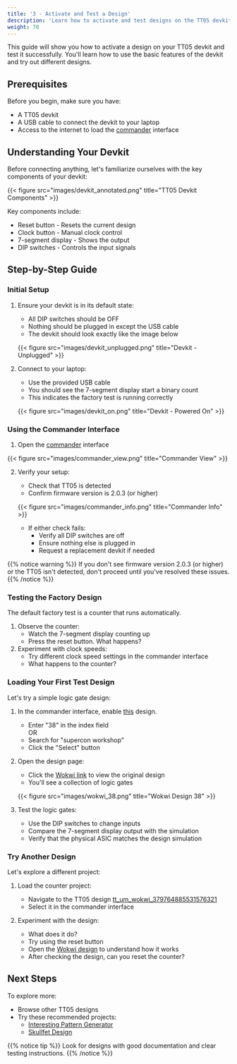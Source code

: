 ```yaml
---
title: '3 - Activate and Test a Design'
description: 'Learn how to activate and test designs on the TT05 devkit'
weight: 70
---
```


This guide will show you how to activate a design on your TT05 devkit and test it successfully. You'll learn how to use the basic features of the devkit and try out different designs.

## Prerequisites

Before you begin, make sure you have:

* A TT05 devkit
* A USB cable to connect the devkit to your laptop
* Access to the internet to load the [commander](https://commander.tinytapeout.com/) interface

## Understanding Your Devkit

Before connecting anything, let's familiarize ourselves with the key components of your devkit:

{{< figure src="images/devkit_annotated.png" title="TT05 Devkit Components" >}}

Key components include:
* Reset button - Resets the current design
* Clock button - Manual clock control
* 7-segment display - Shows the output
* DIP switches - Controls the input signals

## Step-by-Step Guide

### Initial Setup

1. Ensure your devkit is in its default state:
   * All DIP switches should be OFF
   * Nothing should be plugged in except the USB cable
   * The devkit should look exactly like the image below

   {{< figure src="images/devkit_unplugged.png" title="Devkit - Unplugged" >}}

2. Connect to your laptop:
   * Use the provided USB cable
   * You should see the 7-segment display start a binary count
   * This indicates the factory test is running correctly

   {{< figure src="images/devkit_on.png" title="Devkit - Powered On" >}}


   

### Using the Commander Interface

1. Open the [commander](https://commander.tinytapeout.com/) interface

{{< figure src="images/commander_view.png" title="Commander View" >}}

2. Verify your setup:
   * Check that TT05 is detected
   * Confirm firmware version is 2.0.3 (or higher)

   {{< figure src="images/commander_info.png" title="Commander Info" >}}

   * If either check fails:
     * Verify all DIP switches are off
     * Ensure nothing else is plugged in
     * Request a replacement devkit if needed

{{% notice warning %}}
If you don't see firmware version 2.0.3 (or higher) or the TT05 isn't detected, don't proceed until you've resolved these issues.
{{% /notice %}}

### Testing the Factory Design

The default factory test is a counter that runs automatically.

1. Observe the counter:
   * Watch the 7-segment display counting up
   * Press the reset button. What happens?
2. Experiment with clock speeds:
   * Try different clock speed settings in the commander interface
   * What happens to the counter?

### Loading Your First Test Design

Let's try a simple logic gate design:

1. In the commander interface, enable [this](https://tinytapeout.com/runs/tt05/tt_um_wokwi_380409488188706817) design.
   * Enter "38" in the index field \
   OR
   * Search for "supercon workshop"
   * Click the "Select" button

2. Open the design page:
   * Click the [Wokwi link](https://wokwi.com/projects/380409488188706817) to view the original design
   * You'll see a collection of logic gates

   {{< figure src="images/wokwi_38.png" title="Wokwi Design 38" >}}

3. Test the logic gates:
   * Use the DIP switches to change inputs
   * Compare the 7-segment display output with the simulation
   * Verify that the physical ASIC matches the design simulation

### Try Another Design

Let's explore a different project:

1. Load the counter project:
   * Navigate to the TT05 design [tt_um_wokwi_379764885531576321](https://tinytapeout.com/runs/tt05/tt_um_wokwi_379764885531576321)
   * Select it in the commander interface

2. Experiment with the design:
   * What does it do?
   * Try using the reset button
   * Open the [Wokwi design](https://wokwi.com/projects/379764885531576321) to understand how it works
   * After checking the design, can you reset the counter?

## Next Steps

To explore more:

* Browse other TT05 designs
* Try these recommended projects:
  * [Interesting Pattern Generator](https://tinytapeout.com/runs/tt05/tt_um_wokwi_380412382001715201)
  * [Skullfet Design](https://tinytapeout.com/runs/tt05/tt_um_urish_skullfet)

{{% notice tip %}}
Look for designs with good documentation and clear testing instructions.
{{% /notice %}}
